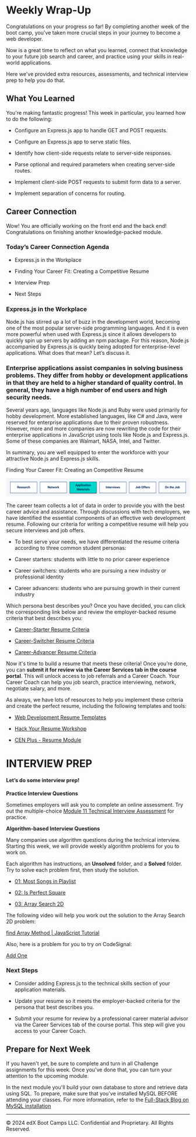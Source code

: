# Weekly Wrap-Up
Congratulations on your progress so far! By completing another week of the boot camp, you've taken more crucial steps in your journey to become a web developer.

Now is a great time to reflect on what you learned, connect that knowledge to your future job search and career, and practice using your skills in real-world applications.

Here we've provided extra resources, assessments, and technical interview prep to help you do that.

## What You Learned
You're making fantastic progress! This week in particular, you learned how to do the following:

* Configure an Express.js app to handle GET and POST requests.

* Configure an Express.js app to serve static files.

* Identify how client-side requests relate to server-side responses.

* Parse optional and required parameters when creating server-side routes.

* Implement client-side POST requests to submit form data to a server.

* Implement separation of concerns for routing.

## Career Connection
Wow! You are officially working on the front end and the back end! Congratulations on finishing another knowledge-packed module.

### Today’s Career Connection Agenda
* Express.js in the Workplace

* Finding Your Career Fit: Creating a Competitive Resume

* Interview Prep

* Next Steps

### Express.js in the Workplace
Node.js has stirred up a lot of buzz in the development world, becoming one of the most popular server-side programming languages. And it is even more powerful when used with Express.js since it allows developers to quickly spin up servers by adding an npm package. For this reason, Node.js accompanied by Express.js is quickly being adopted for enterprise-level applications. What does that mean? Let’s discuss it.

### Enterprise applications assist companies in solving business problems. They differ from hobby or development applications in that they are held to a higher standard of quality control. In general, they have a high number of end users and high security needs.

Several years ago, languages like Node.js and Ruby were used primarily for hobby development. More established languages, like C# and Java, were reserved for enterprise applications due to their proven robustness. However, more and more companies are now rewriting the code for their enterprise applications in JavaScript using tools like Node.js and Express.js. Some of these companies are Walmart, NASA, Intel, and Twitter.

In summary, you are well equipped to enter the workforce with your attractive Node.js and Express.js skills.

Finding Your Career Fit: Creating an Competitive Resume

![](../../../images/coding-career-application-materials.png)

The career team collects a lot of data in order to provide you with the best career advice and assistance. Through discussions with tech employers, we have identified the essential components of an effective web development resume. Following our criteria for writing a competitive resume will help you secure interviews and job offers.

* To best serve your needs, we have differentiated the resume criteria according to three common student personas:

* Career starters: students with little to no prior career experience

* Career switchers: students who are pursuing a new industry or professional identity

* Career advancers: students who are pursuing growth in their current industry

Which persona best describes you? Once you have decided, you can click the corresponding link below and review the employer-backed resume criteria that best describes you:

* [Career-Starter Resume Criteria](https://careernetwork.2u.com/resources/employer-ready-criteria-for-web-development-career-starters/)

* [Career-Switcher Resume Criteria](https://careernetwork.2u.com/resources/employer-ready-criteria-for-web-development-career-switchers/)

* [Career-Advancer Resume Criteria](https://careernetwork.2u.com/resources/employer-ready-criteria-for-web-development-career-advancers/)

Now it's time to build a resume that meets these criteria! Once you’re done, you can **submit it for review via the Career Services tab in the course portal**. This will unlock access to job referrals and a Career Coach. Your Career Coach can help you job search, practice interviewing, network, negotiate salary, and more.

As always, we have lots of resources to help you implement these criteria and create the perfect resume, including the following templates and tools:

* [Web Development Resume Templates](https://careernetwork.2u.com/resources/web-development-resume-template/)

* [Hack Your Resume Workshop](https://careernetwork.2u.com/events/)

* [CEN Plus - Resume Module](https://bit.ly/CENPlus)


# INTERVIEW PREP
#### Let’s do some interview prep!

**Practice Interview Questions**

Sometimes employers will ask you to complete an online assessment. Try out the multiple-choice [Module 11 Technical Interview Assessment](https://forms.gle/kR8SDXkDcTbPgJnQ8) for practice.

**Algorithm-based Interview Questions**

Many companies use algorithm questions during the technical interview. Starting this week, we will provide weekly algorithm problems for you to work on.

Each algorithm has instructions, an **Unsolved** folder, and a **Solved** folder. Try to solve each problem first, then study the solution.

* [01: Most Songs in Playlist](https://static.fullstack-bootcamp.com/algorithms/11-Express/01-most-songs-in-playlist.zip)

* [02: Is Perfect Square](https://static.fullstack-bootcamp.com/algorithms/11-Express/02-is-perfect-square.zip)

* [03: Array Search 2D](https://static.fullstack-bootcamp.com/algorithms/11-Express/03-array-search-2d.zip)

The following video will help you work out the solution to the Array Search 2D problem:

[find Array Method | JavaScript Tutorial](https://www.youtube.com/watch?v=8SkHWeDoTf0)

Also, here is a problem for you to try on CodeSignal:

[Add One](https://app.codesignal.com/public-test/ThqFTjkqwzQrcoqKB/AhsPkH8G6H8qqi)

### Next Steps
* Consider adding Express.js to the technical skills section of your application materials.

* Update your resume so it meets the employer-backed criteria for the persona that best describes you.

* Submit your resume for review by a professional career material advisor via the Career Services tab of the course portal. This step will give you access to your Career Coach.

## Prepare for Next Week
If you haven't yet, be sure to complete and turn in all Challenge assignments for this week. Once you've done that, you can turn your attention to the upcoming module.

In the next module you'll build your own database to store and retrieve data using SQL. To prepare, make sure that you've installed MySQL BEFORE attending your classes. For more information, refer to the [Full-Stack Blog on MySQL installation](https://coding-boot-camp.github.io/full-stack/mysql/mysql-installation-guide)

---
© 2024 edX Boot Camps LLC. Confidential and Proprietary. All Rights Reserved.